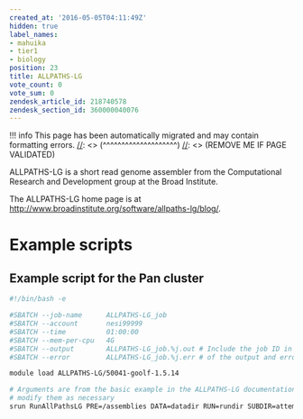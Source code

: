```yaml
---
created_at: '2016-05-05T04:11:49Z'
hidden: true
label_names:
- mahuika
- tier1
- biology
position: 23
title: ALLPATHS-LG
vote_count: 0
vote_sum: 0
zendesk_article_id: 218740578
zendesk_section_id: 360000040076
---
```




[//]: <> (REMOVE ME IF PAGE VALIDATED)
[//]: <> (vvvvvvvvvvvvvvvvvvvv)
!!! info
    This page has been automatically migrated and may contain formatting errors.
[//]: <> (^^^^^^^^^^^^^^^^^^^^)
[//]: <> (REMOVE ME IF PAGE VALIDATED)

<!-- The above lines, specifying the category, section and title, must be
present and always comprising the first three lines of the article. -->

ALLPATHS-LG is a short read genome assembler from the Computational
Research and Development group at the Broad Institute.

The ALLPATHS-LG home page is at
<http://www.broadinstitute.org/software/allpaths-lg/blog/>.

# Example scripts

## Example script for the Pan cluster

``` bash
#!/bin/bash -e

#SBATCH --job-name      ALLPATHS-LG_job
#SBATCH --account       nesi99999
#SBATCH --time          01:00:00
#SBATCH --mem-per-cpu   4G
#SBATCH --output        ALLPATHS-LG_job.%j.out # Include the job ID in the names
#SBATCH --error         ALLPATHS-LG_job.%j.err # of the output and error files

module load ALLPATHS-LG/50041-goolf-1.5.14

# Arguments are from the basic example in the ALLPATHS-LG documentation; please
# modify them as necessary
srun RunAllPathsLG PRE=/assemblies DATA=datadir RUN=rundir SUBDIR=attempt1
```
